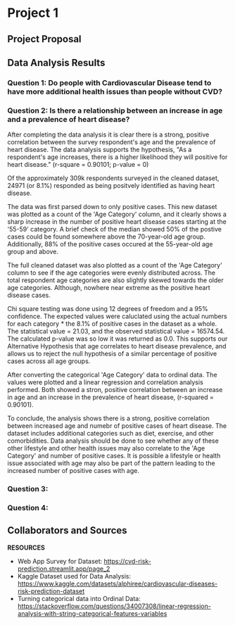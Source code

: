 # Project 1

## Project Proposal

## Data Analysis Results

### Question 1: Do people with Cardiovascular Disease tend to have more additional health issues than people without CVD?


### Question 2: Is there a relationship between an increase in age and a prevalence of heart disease?
After completing the data analysis it is clear there is a strong, positive correlation between the survey respondent's age and the prevalence of heart disease. The data analysis supports the hypothesis, "As a respondent's age increases, there is a higher likelihood they will positive for heart disease." (r-square = 0.90101; p-value = 0)

Of the approximately 309k respondents surveyed in the cleaned dataset, 24971 (or 8.1%) responded as being positvely identified as having heart disease.

The data was first parsed down to only positive cases. This new dataset was plotted as a count of the 'Age Category' column, and it clearly shows a sharp increase in the number of positive heart disease cases starting at the '55-59' category. A brief check of the median showed 50% of the postive cases could be found somewhere above the 70-year-old age group. Additionally, 88% of the positive cases occured at the 55-year-old age group and above.

The full cleaned dataset was also plotted as a count of the 'Age Category' column to see if the age categories were evenly distributed across. The total respondent age categories are also slightly skewed towards the older age categories. Although, nowhere near extreme as the positive heart disease cases.

Chi square testing was done using 12 degrees of freedom and a 95% confidence. The expected values were caluclated using the actual numbers for each category * the 8.1% of positive cases in the dataset as a whole.
The statistical value = 21.03, and the observed statistical value = 16574.54. The calculated p-value was so low it was returned as 0.0. This supports our Alternative Hypothesis that age correlates to heart disease prevalence, and allows us to reject the null hypothesis of a similar percentage of positive cases across all age groups.

After converting the categorical 'Age Category' data to ordinal data. The values were plotted and a linear regression and correlation analysis performed. Both showed a stron, positive correlation between an increase in age and an increase in the prevalence of heart disease, (r-squared = 0.90101).

To conclude, the analysis shows there is a strong, positive correlation between increased age and numebr of positive cases of heart disease. The dataset includes additional categories such as diet, exercise, and other comorbidities. Data analysis should be done to see whether any of these other lifestyle and other health issues may also correlate to the 'Age Category' and number of positive cases. It is possible a lifestyle or health issue associated with age may also be part of the pattern leading to the increased number of positive cases with age.


### Question 3:

### Question 4: 

## Collaborators and Sources
**RESOURCES**
* Web App Survey for Dataset: https://cvd-risk-prediction.streamlit.app/page_2
* Kaggle Dataset used for Data Analysis: https://www.kaggle.com/datasets/alphiree/cardiovascular-diseases-risk-prediction-dataset 
* Turning categorical data into Ordinal Data: https://stackoverflow.com/questions/34007308/linear-regression-analysis-with-string-categorical-features-variables

